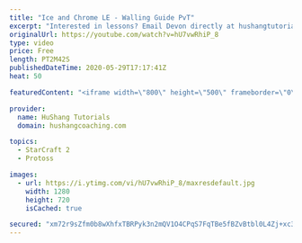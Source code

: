```yaml
---
title: "Ice and Chrome LE - Walling Guide PvT"
excerpt: "Interested in lessons? Email Devon directly at hushangtutorials@outlook.com ------------------------------------------------------------------------------------------------------- Want to support HuShang Tutorials directly? Patreon is a website where you can contribute a monthly donation that will help"
originalUrl: https://youtube.com/watch?v=hU7vwRhiP_8
type: video
price: Free
length: PT2M42S
publishedDateTime: 2020-05-29T17:17:41Z
heat: 50

featuredContent: "<iframe width=\"800\" height=\"500\" frameborder=\"0\" src=\"https://www.youtube.com/embed/hU7vwRhiP_8\" allow=\"accelerometer; autoplay; encrypted-media; gyroscope; picture-in-picture\" allowfullscreen></iframe>"

provider:
  name: HuShang Tutorials
  domain: hushangcoaching.com

topics:
  - StarCraft 2
  - Protoss

images:
  - url: https://i.ytimg.com/vi/hU7vwRhiP_8/maxresdefault.jpg
    width: 1280
    height: 720
    isCached: true

secured: "xm72r9sZfm0b8wXhfxTBRPyk3n2mQV1O4CPqS7FqTBe5fBZvBtbl0L4Zj+xc3nCpdsn4KapTouZ7+MwQ85Qnu5iRlSXdouh4jFIGL/jtXLAgWqbgvzUHtifV0hD8gF2+tLw9z7pnNX+r/syafpxxHRXsnAxGF/Ifcw8vHT3NCqoB7L0B1eabDQ/mtrYdggQgEHqeNPkObxksaoHUztvFGKNrNtsDvzDoLNhjqdYi2bR+ETchLdOb6A/idJqwI/4YVbPdXfNqTj0r/G4y+f7qPw5ytW0vIH9TEpXJy1b+SoK/hcGN5zRmFUo4yYukWk6QRMQ/wnbA2goazkjf6rzoLP+x965fM+Ngz5qg8kTBCxyrS0+w9mfB3qkobWUx9gunrDAFAUi3tcfu/WARfm2eJ3v/fXp1Ak8PAFLCnHB6KL4=;m1ZC55o2aFxKDtQ5tV8Wtg=="
---
```


